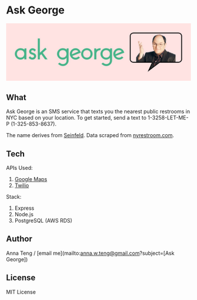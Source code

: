 # Ask George

![Ask George Logo](public/images/Ask%20george%20horizontal.jpg)

## What

Ask George is an SMS service that texts you the nearest public restrooms in NYC based on your location.
To get started, send a text to 1-3258-LET-ME-P (1-325-853-8637).

The name derives from [Seinfeld](https://www.youtube.com/watch?v=JYVBRQ7t46g).
Data scraped from [nyrestroom.com](http://m3.mappler.net/nyrestroom/).

## Tech

APIs Used:
1. [Google Maps](https://developers.google.com/maps/documentation)
2. [Twilio](https://www.twilio.com/)

Stack:
1. Express
2. Node.js
3. PostgreSQL (AWS RDS)

## Author

Anna Teng / [email me](mailto:anna.w.teng@gmail.com?subject=[Ask George])

## License

MIT License